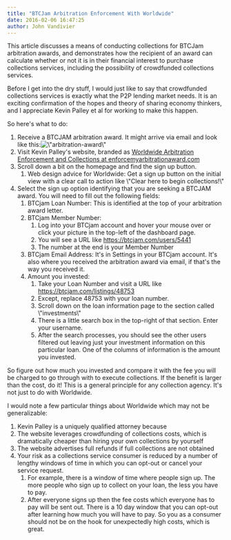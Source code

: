 ```yaml
---
title: "BTCJam Arbitration Enforcement With Worldwide"
date: 2016-02-06 16:47:25
author: John Vandivier
---
```




This article discusses a means of conducting collections for BTCJam arbitration awards, and demonstrates how the recipient of an award can calculate whether or not it is in their financial interest to purchase collections services, including the possibility of crowdfunded collections services.

Before I get into the dry stuff, I would just like to say that crowdfunded collections services is exactly what the P2P lending market needs. It is an exciting confirmation of the hopes and theory of sharing economy thinkers, and I appreciate Kevin Palley et al for working to make this happen.

So here's what to do:
<ol>
	<li>Receive a BTCJAM arbitration award. It might arrive via email and look like this:<img class=\"aligncenter wp-image-5500\" src=\"http://www.afterecon.com/wp-content/uploads/2016/02/arbitration-award.png\" alt=\"arbitration-award\" width=\"450\" height=\"250\" /></li>
	<li>Visit Kevin Palley's website, branded as <a href=\"https://www.enforcemyarbitrationaward.com/\">Worldwide Arbitration Enforcement and Collections at enforcemyarbitrationaward.com</a></li>
	<li>Scroll down a bit on the homepage and find the sign up button.
<ol>
	<li>Web design advice for Worldwide: Get a sign up button on the initial view with a clear call to action like \"Clear here to begin collections!\"</li>
</ol>
</li>
	<li>Select the sign up option identifying that you are seeking a BTCJAM award. You will need to fill out the following fields:
<ol>
	<li>BTCjam Loan Number: This is identified at the top of your arbitration award letter.</li>
	<li>BTCjam Member Number:
<ol>
	<li>Log into your BTCjam account and hover your mouse over or click your picture in the top-left of the dashboard page.</li>
	<li>You will see a URL like <a href=\"https://btcjam.com/users/5441\">https://btcjam.com/users/5441</a></li>
	<li>The number at the end is your Member Number</li>
</ol>
</li>
	<li>BTCjam Email Address: It's in Settings in your BTCjam account. It's also where you received the arbitration award via email, if that's the way you received it.</li>
	<li>Amount you invested:
<ol>
	<li>Take your Loan Number and visit a URL like <a href=\"https://btcjam.com/listings/48753\">https://btcjam.com/listings/48753</a></li>
	<li>Except, replace 48753 with your loan number.</li>
	<li>Scroll down on the loan information page to the section called \"investments\"</li>
	<li>There is a little search box in the top-right of that section. Enter your username.</li>
	<li>After the search processes, you should see the other users filtered out leaving just your investment information on this particular loan. One of the columns of information is the amount you invested.</li>
</ol>
</li>
</ol>
</li>
</ol>
So figure out how much you invested and compare it with the fee you will be charged to go through with to execute collections. If the benefit is larger than the cost, do it! This is a general principle for any collection agency. It's not just to do with Worldwide.

I would note a few particular things about Worldwide which may not be generalizable:
<ol>
	<li>Kevin Palley is a uniquely qualified attorney because</li>
	<li>The website leverages crowdfunding of collections costs, which is dramatically cheaper than hiring your own collections by yourself</li>
	<li>The website advertises full refunds if full collections are not obtained</li>
	<li>Your risk as a collections service consumer is reduced by a number of lengthy windows of time in which you can opt-out or cancel your service request.
<ol>
	<li>For example, there is a window of time where people sign up. The more people who sign up to collect on your loan, the less you have to pay.</li>
	<li>After everyone signs up then the fee costs which everyone has to pay will be sent out. There is a 10 day window that you can opt-out after learning how much you will have to pay. So you as a consumer should not be on the hook for unexpectedly high costs, which is great.</li>
</ol>
</li>
</ol>